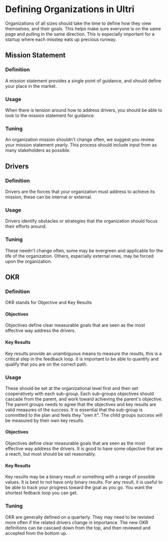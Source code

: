 # Defining Organizations in Ultri

Organizations of all sizes should take the time to define how they view themselves, and their goals. This helps make sure everyone is on the same page and pulling in the same direction. This is especially important for a startup where each misstep eats up precious runway.

## Mission Statement

### Definition

A mission statement provides a single point of guidance, and should define your place in the market.

### Usage

When there is tension around how to address drivers, you should be able to look to the mission statement for guidance.

### Tuning 

An organization mission shouldn't change often, we suggest you review your mission statement yearly. This process should include input from as many stakeholders as possible.

## Drivers

### Definition

Drivers are the forces that your organization must address to achieve its mission, these can be internal or external.

### Usage

Drivers identify obstacles or strategies that the organization should focus their efforts around.

### Tuning

These needn't change often, some may be evergreen and applicable for the life of the organization. Others, especially external ones, may be forced upon the organization.

## OKR

### Definition

OKR stands for Objective and Key Results

#### Objectives

Objectives define clear measurable goals that are seen as the most effective way address the drivers. 

#### Key Results

Key results provide an unambiguous means to measure the results, this is a critical step in the feedback loop. It is important to be able to quantify and qualify that you are on the correct path.

### Usage

These should be set at the organizational level first and then set cooperatively with each sub-group. Each sub-groups objectives should cascade from the parent, and work toward achieving the parent's objective. The parent groups needs to agree that the objectives and key results are valid measures of the success. It is essential that the sub-group is committed to the plan and feels they "own it".  The child groups success will be measured by their own key results.

#### Objectives

Objectives define clear measurable goals that are seen as the most effective way address the drivers. It is good to have some objective that are a reach, but most should be set reasonably.

#### Key Results

Key results may be a binary result or something with a range of possible values. It is best to not have only binary results. For any result, it is useful to be able to track your progress toward the goal as you go. You want the shortest fedback loop you can get.  

### Tuning

OKR are generally defined on a quarterly. They may need to be revisted more often if the related drivers change in importance. The new OKR definitions can be cascaed down from the top, and then reviewed and accepted from the bottom up.